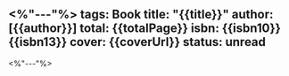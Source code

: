 <%"---"%>
tags: Book
title: "{{title}}"
author: [{{author}}]
total: {{totalPage}}
isbn: {{isbn10}} {{isbn13}}
cover: {{coverUrl}}
status: unread
---

<%"---"%>